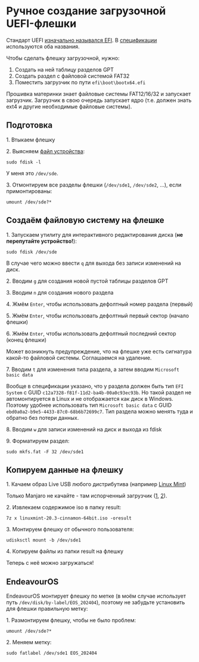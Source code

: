 # Ручное создание загрузочной UEFI-флешки

Стандарт UEFI [изначально назывался EFI](https://ru.wikipedia.org/wiki/Extensible_Firmware_Interface).
В [спецификации](https://uefi.org/specifications) используются оба названия.

Чтобы сделать флешку загрузочной, нужно:
1. Создать на ней таблицу разделов GPT
2. Создать раздел с файловой системой FAT32
3. Поместить загрузчик по пути `efi\boot\bootx64.efi`

Прошивка материнки знает файловые системы FAT12/16/32 и запускает загрузчик.
Загрузчик в свою очередь запускает ядро (т.е. должен знать ext4 и другие необходимые файловые системы).

## Подготовка

1\. Втыкаем флешку

2\. Выясняем [файл устройства](https://ru.wikipedia.org/wiki/Специальный_файл_устройства):

```
sudo fdisk -l
```

У меня это `/dev/sde`.

3\. Отмонтируем все разделы флешки (`/dev/sde1`, `/dev/sde2`, ...), если примонтированы:

```
umount /dev/sde?*
```

## Создаём файловую систему на флешке

1\. Запускаем утилиту для интерактивного редактирования диска (**не перепутайте устройство!**): 

```
sudo fdisk /dev/sde
```

В случае чего можно ввести `q` для выхода без записи изменений на диск.

2\. Вводим `g` для создания новой пустой таблицы разделов GPT

3\. Вводим `n` для создания нового раздела

4\. Жмём `Enter`, чтобы использовать дефолтный номер раздела (первый)

5\. Жмём `Enter`, чтобы использовать дефолтный первый сектор (начало флешки)

6\. Жмём `Enter`, чтобы использовать дефолтный последний сектор (конец флешки)

Может возникнуть предупреждение, что на флешке уже есть сигнатура какой-то файловой системы. Соглашаемся на удаление.

7\. Вводим `t` для изменения типа раздела, а затем вводим `Microsoft basic data`

Вообще в спецификации указано, что у раздела должен быть тип `EFI System` с GUID `c12a7328-f81f-11d2-ba4b-00a0c93ec93b`.
Но такой раздел не автомонтируется в Linux и не отображается как диск в Windows.
Поэтому удобнее использовать тип `Microsoft basic data` с GUID `ebd0a0a2-b9e5-4433-87c0-68b6b72699c7`.
Тип раздела можно менять туда и обратно без потери данных.

8\. Вводим `w` для записи изменений на диск и выхода из fdisk

9\. Форматируем раздел:

```
sudo mkfs.fat -F 32 /dev/sde1
```

## Копируем данные на флешку

1\. Качаем образ Live USB любого дистрибутива (например [Linux Mint](https://www.linuxmint.com/download.php))

Только Manjaro не качайте - там испорченный загрузчик
([1](https://forum.manjaro.org/t/the-iso-files-have-not-been-made-compatible-with-iso-file-copy-mode/77394),
[2](https://github.com/pbatard/rufus/wiki/FAQ#GRUB)).

2\. Извлекаем содержимое iso в папку result:

```
7z x linuxmint-20.3-cinnamon-64bit.iso -oresult
```

3\. Монтируем флешку от обычного пользователя:

```
udisksctl mount -b /dev/sde1
```

4\. Копируем файлы из папки result на флешку

Теперь с неё можно загружаться!

## EndeavourOS

EndeavourOS монтирует флешку по метке (в моём случае использует путь `/dev/disk/by-label/EOS_202404`),
поэтому не забудьте установить для флешки правильную метку:

1\. Размонтируем флешку, чтобы не было проблем:

```
umount /dev/sde?*
```

2\. Меняем метку:

```
sudo fatlabel /dev/sde1 EOS_202404
```

